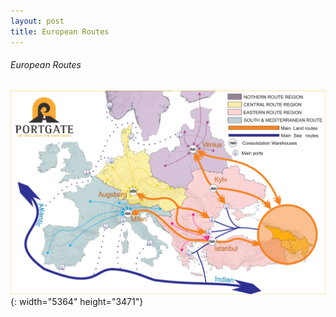 ```yaml
---
layout: post
title: European Routes
---
```


###### European Routes

![](/uploads/g12.png){: width="5364" height="3471"}